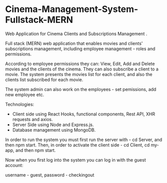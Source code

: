 # Cinema-Management-System-Fullstack-MERN
Web Application for Cinema Clients and Subscriptions Management .

Full stack (MERN) web application that enables movies and clients' subscriptions management, including employee management - roles and permissions.

According to employee permissions they can:
View, Edit, Add and Delete movies and the clients of the cinema.
They can also subscribe a client to a movie.
The system presents the movies list for each client, and also the clients list subscribed for each movie.

The system admin can also work on the employees - set pemissions, add new employee etc.

Technologies:
- Client side using React Hooks, functional components, Rest API, XHR requests and axios.
- Server Side using Node and Express.js.
- Database management using MongoDB.

In order to run the system you must first run the server with - cd Server, and then npm start.
Then, in order to activate the client side - cd Client, cd my-app, and then npm start.

Now when you first log into the system you can log in with the guest account:

username - guest,
password - checkingout
